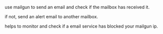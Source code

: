 use mailgun to send an email and check if the mailbox has received it.

if not, send an alert email to another mailbox.

helps to monitor and check if a email service has blocked your mailgun ip.
